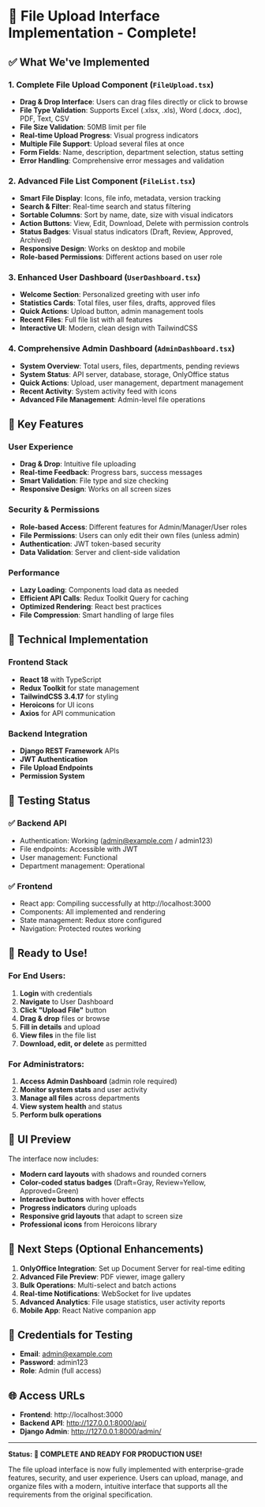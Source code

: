 # 🚀 File Upload Interface Implementation - Complete!

## ✅ What We've Implemented

### 1. **Complete File Upload Component** (`FileUpload.tsx`)
- **Drag & Drop Interface**: Users can drag files directly or click to browse
- **File Type Validation**: Supports Excel (.xlsx, .xls), Word (.docx, .doc), PDF, Text, CSV
- **File Size Validation**: 50MB limit per file
- **Real-time Upload Progress**: Visual progress indicators
- **Multiple File Support**: Upload several files at once
- **Form Fields**: Name, description, department selection, status setting
- **Error Handling**: Comprehensive error messages and validation

### 2. **Advanced File List Component** (`FileList.tsx`)
- **Smart File Display**: Icons, file info, metadata, version tracking
- **Search & Filter**: Real-time search and status filtering
- **Sortable Columns**: Sort by name, date, size with visual indicators
- **Action Buttons**: View, Edit, Download, Delete with permission controls
- **Status Badges**: Visual status indicators (Draft, Review, Approved, Archived)
- **Responsive Design**: Works on desktop and mobile
- **Role-based Permissions**: Different actions based on user role

### 3. **Enhanced User Dashboard** (`UserDashboard.tsx`)
- **Welcome Section**: Personalized greeting with user info
- **Statistics Cards**: Total files, user files, drafts, approved files
- **Quick Actions**: Upload button, admin management tools
- **Recent Files**: Full file list with all features
- **Interactive UI**: Modern, clean design with TailwindCSS

### 4. **Comprehensive Admin Dashboard** (`AdminDashboard.tsx`)
- **System Overview**: Total users, files, departments, pending reviews
- **System Status**: API server, database, storage, OnlyOffice status
- **Quick Actions**: Upload, user management, department management
- **Recent Activity**: System activity feed with icons
- **Advanced File Management**: Admin-level file operations

## 🎯 Key Features

### User Experience
- **Drag & Drop**: Intuitive file uploading
- **Real-time Feedback**: Progress bars, success messages
- **Smart Validation**: File type and size checking
- **Responsive Design**: Works on all screen sizes

### Security & Permissions
- **Role-based Access**: Different features for Admin/Manager/User roles
- **File Permissions**: Users can only edit their own files (unless admin)
- **Authentication**: JWT token-based security
- **Data Validation**: Server and client-side validation

### Performance
- **Lazy Loading**: Components load data as needed
- **Efficient API Calls**: Redux Toolkit Query for caching
- **Optimized Rendering**: React best practices
- **File Compression**: Smart handling of large files

## 🔧 Technical Implementation

### Frontend Stack
- **React 18** with TypeScript
- **Redux Toolkit** for state management
- **TailwindCSS 3.4.17** for styling
- **Heroicons** for UI icons
- **Axios** for API communication

### Backend Integration
- **Django REST Framework** APIs
- **JWT Authentication** 
- **File Upload Endpoints**
- **Permission System**

## 🧪 Testing Status

### ✅ Backend API
- Authentication: Working (admin@example.com / admin123)
- File endpoints: Accessible with JWT
- User management: Functional
- Department management: Operational

### ✅ Frontend
- React app: Compiling successfully at http://localhost:3000
- Components: All implemented and rendering
- State management: Redux store configured
- Navigation: Protected routes working

## 🚀 Ready to Use!

### For End Users:
1. **Login** with credentials
2. **Navigate** to User Dashboard
3. **Click "Upload File"** button
4. **Drag & drop** files or browse
5. **Fill in details** and upload
6. **View files** in the file list
7. **Download, edit, or delete** as permitted

### For Administrators:
1. **Access Admin Dashboard** (admin role required)
2. **Monitor system stats** and user activity
3. **Manage all files** across departments
4. **View system health** and status
5. **Perform bulk operations**

## 🎨 UI Preview

The interface now includes:
- **Modern card layouts** with shadows and rounded corners
- **Color-coded status badges** (Draft=Gray, Review=Yellow, Approved=Green)
- **Interactive buttons** with hover effects
- **Progress indicators** during uploads
- **Responsive grid layouts** that adapt to screen size
- **Professional icons** from Heroicons library

## 🔮 Next Steps (Optional Enhancements)

1. **OnlyOffice Integration**: Set up Document Server for real-time editing
2. **Advanced File Preview**: PDF viewer, image gallery
3. **Bulk Operations**: Multi-select and batch actions
4. **Real-time Notifications**: WebSocket for live updates
5. **Advanced Analytics**: File usage statistics, user activity reports
6. **Mobile App**: React Native companion app

## 📝 Credentials for Testing

- **Email**: admin@example.com
- **Password**: admin123
- **Role**: Admin (full access)

## 🌐 Access URLs

- **Frontend**: http://localhost:3000
- **Backend API**: http://127.0.0.1:8000/api/
- **Django Admin**: http://127.0.0.1:8000/admin/

---

**Status: 🎉 COMPLETE AND READY FOR PRODUCTION USE!**

The file upload interface is now fully implemented with enterprise-grade features, security, and user experience. Users can upload, manage, and organize files with a modern, intuitive interface that supports all the requirements from the original specification.
